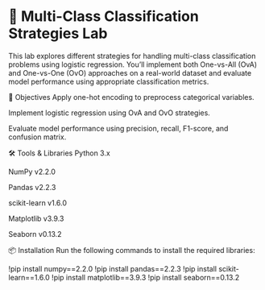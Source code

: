# 🧪 Multi-Class Classification Strategies Lab
This lab explores different strategies for handling multi-class classification problems using logistic regression. You’ll implement both One-vs-All (OvA) and One-vs-One (OvO) approaches on a real-world dataset and evaluate model performance using appropriate classification metrics.

🎯 Objectives
Apply one-hot encoding to preprocess categorical variables.

Implement logistic regression using OvA and OvO strategies.

Evaluate model performance using precision, recall, F1-score, and confusion matrix.

🛠️ Tools & Libraries
Python 3.x

NumPy v2.2.0

Pandas v2.2.3

scikit-learn v1.6.0

Matplotlib v3.9.3

Seaborn v0.13.2

📦 Installation
Run the following commands to install the required libraries:

!pip install numpy==2.2.0
!pip install pandas==2.2.3
!pip install scikit-learn==1.6.0
!pip install matplotlib==3.9.3
!pip install seaborn==0.13.2
